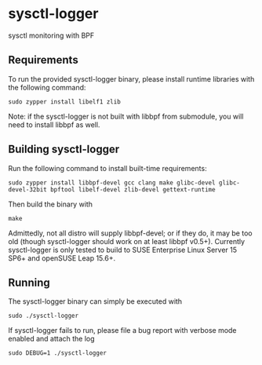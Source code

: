 # sysctl-logger

sysctl monitoring with BPF

## Requirements

To run the provided sysctl-logger binary, please install runtime libraries with the following command:

```
sudo zypper install libelf1 zlib
```

Note: if the sysctl-logger is not built with libbpf from submodule, you will need to install libbpf as well.

## Building sysctl-logger

Run the following command to install built-time requirements:

```
sudo zypper install libbpf-devel gcc clang make glibc-devel glibc-devel-32bit bpftool libelf-devel zlib-devel gettext-runtime
```

Then build the binary with

```
make
```

Admittedly, not all distro will supply libbpf-devel; or if they do, it may be too old (though sysctl-logger should work on at least libbpf v0.5+). Currently sysctl-logger is only tested to build to SUSE Enterprise Linux Server 15 SP6+ and openSUSE Leap 15.6+.

## Running

The sysctl-logger binary can simply be executed with

```
sudo ./sysctl-logger
```

If sysctl-logger fails to run, please file a bug report with verbose mode enabled and attach the log

```
sudo DEBUG=1 ./sysctl-logger
```
